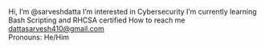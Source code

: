 

  Hi, I’m @sarveshdatta
  I’m interested in Cybersecurity
  I’m currently learning Bash Scripting 
     and RHCSA certified 
  How to reach me dattasarvesh410@gmail.com  
 Pronouns: He/Him 

<!---
sarveshdatta/sarveshdatta is a ✨ special ✨ repository because its `README.md` (this file) appears on your GitHub profile.
You can click the Preview link to take a look at your changes.
--->
